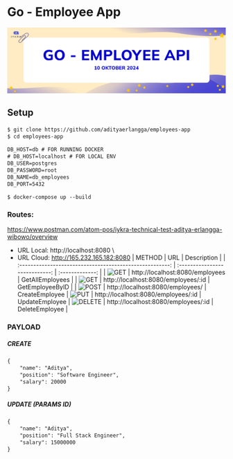 # Go - Employee App

![Logo](./assets/banner.png)


## Setup
```
$ git clone https://github.com/adityaerlangga/employees-app
$ cd employees-app
```

```
DB_HOST=db # FOR RUNNING DOCKER
# DB_HOST=localhost # FOR LOCAL ENV
DB_USER=postgres
DB_PASSWORD=root
DB_NAME=db_employees
DB_PORT=5432
```

```
$ docker-compose up --build
```

### Routes:

https://www.postman.com/atom-pos/iykra-technical-test-aditya-erlangga-wibowo/overview

- URL Local: http://localhost:8080 \
- URL Cloud: http://165.232.165.182:8080
|                          METHOD                          |              URL               |   Description   |
| :------------------------------------------------------: | :----------------------------: | :-------------: |
|      ![GET](https://img.shields.io/badge/-GET-blue)      |  http://localhost:8080/employees   |   GetAllEmployees   |
|      ![GET](https://img.shields.io/badge/-GET-blue)      | http://localhost:8080/employees/:id |   GetEmployeeByID   |
|      ![POST](https://img.shields.io/badge/-POST-success)      | http://localhost:8080/employees/ |   CreateEmployee 
|     ![PUT](https://img.shields.io/badge/-PUT-orange)     |   http://localhost:8080/employees/:id   | UpdateEmployee |
![DELETE](https://img.shields.io/badge/-DELETE-critical) | http://localhost:8080/employees/:id  | DeleteEmployee  |

### PAYLOAD

##### CREATE

```
{
    "name": "Aditya",
    "position": "Software Engineer",
    "salary": 20000
}
```

##### UPDATE (PARAMS ID)

```
{
    "name": "Aditya",
    "position": "Full Stack Engineer",
    "salary": 15000000
}
```
